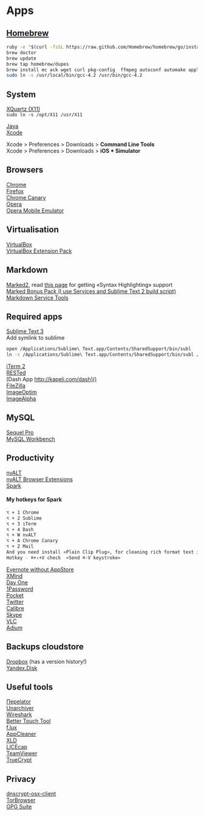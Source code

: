 # Apps

## [Homebrew](http://mxcl.github.com/homebrew/)

``` bash  
ruby -e "$(curl -fsSL https://raw.github.com/Homebrew/homebrew/go/install)"  
brew doctor  
brew update  
brew tap homebrew/dupes  
brew install mc ack wget curl pkg-config  ffmpeg autoconf automake apple-gcc42  
sudo ln -s /usr/local/bin/gcc-4.2 /usr/bin/gcc-4.2  
```

## System  
[XQuartz (X11)](http://xquartz.macosforge.org/trac/wiki)  
<code>sudo ln -s /opt/X11 /usr/X11</code>  

[Java](http://www.java.com/en/download/mac_download.jsp?locale=en)  
[Xcode](https://developer.apple.com/xcode/)  


Xcode > Preferences > Downloads > __Command Line Tools__  
Xcode > Preferences > Downloads > __iOS * Simulator__


## Browsers  
[Chrome](https://www.google.com/intl/en/chrome/browser/)  
[Firefox](http://www.mozilla.org/en-US/firefox/beta/)  
[Chrome Canary](https://www.google.com/intl/en/chrome/browser/canary.html)  
[Opera](http://www.opera.com/en/)  
[Opera Mobile Emulator](http://www.opera.com/en/developer/mobile-emulator)

## Virtualisation  
[VirtualBox](https://www.virtualbox.org/wiki/Downloads)  
[VirtualBox Extension Pack](https://www.virtualbox.org/wiki/Downloads)

## Markdown  
[Marked2](http://marked2app.com), read [this page](http://markedapp.com/help/Special_Features/For_Programmers.html) for getting «Syntax Highlighting» support  
[Marked Bonus Pack (I use Services and Sublime Text 2 build script)](http://support.markedapp.com/kb/how-to-tips-and-tricks/marked-bonus-pack-scripts-commands-and-bundles)  
[Markdown Service Tools](http://brettterpstra.com/projects/markdown-service-tools/)


## Required apps  
[Sublime Text 3](http://www.sublimetext.com/)  
Add symlink to sublime
```bash
open /Applications/Sublime\ Text.app/Contents/SharedSupport/bin/subl
ln -s /Applications/Sublime\ Text.app/Contents/SharedSupport/bin/subl /usr/local/bin/subl
```
[iTerm 2](http://iterm2.com/)  
[RESTed](https://itunes.apple.com/us/app/rested-simple-http-requests/id421879749)  
[Dash App http://kapeli.com/dash]()  
[FileZilla](https://filezilla-project.org/download.php?type=client)  
[ImageOptim](http://imageoptim.com)  
[ImageAlpha](http://pngmini.com)

## MySQL  
[Sequel Pro](http://www.sequelpro.com/download)  
[MySQL Workbench](http://www.mysql.com/products/workbench/)

## Productivity  
[nvALT](http://brettterpstra.com/projects/nvalt/)  
[nvALT Browser Extensions](http://elasticthreads.tumblr.com/post/8212672178/nvit-chrome-and-safari-extensions-for-nvalt)  
[Spark](http://www.shadowlab.org/softwares/spark.php) 

#### My hotkeys for Spark  
```bash  
⌥ + 1 Chrome  
⌥ + 2 Sublime  
⌥ + 3 iTerm  
⌥ + 4 Dash  
⌥ + W nvALT  
⌥ + A Chrome Canary  
⌥ + Z Mail  
And you need install «Plain Clip Plug», for cleaning rich format text in a clipboard.  
Hotkey - ⌘+⇧+V check  «Send ⌘-V keystroke»  
```

[Evernote without AppStore](http://www.macupdate.com/app/mac/27456/evernote)  
[XMind](http://www.xmind.net/download/)  
[Day One](http://dayoneapp.com/)  
[1Password](https://agilebits.com/onepassword)  
[Pocket](https://itunes.apple.com/ru/app/pocket/id568494494)  
[Twitter](https://itunes.apple.com/ru/app/twitter/id409789998)  
[Calibre](http://calibre-ebook.com/download_osx)  
[Skype](http://www.skype.com/)  
[VLC](http://www.videolan.org/vlc/download-macosx.html)  
[Adium](https://adium.im/)

## Backups cloudstore  
[Dropbox](https://www.dropbox.com/) (has a version history!)  
[Yandex.Disk](https://itunes.apple.com/ru/app/andeks.disk/id560459030)


## Useful tools  
[Переlator](https://itunes.apple.com/ru/app/perelator/id422107942)  
[Unarchiver](http://download.cnet.com/The-Unarchiver/3000-2250_4-10655313.html)  
[Wireshark](http://www.wireshark.org/download.html)  
[Better Touch Tool](http://blog.boastr.net/?page_id=1722)  
[f.lux](http://stereopsis.com/flux/)  
[AppCleaner](http://www.freemacsoft.net/appcleaner/)  
[XLD](https://www.macupdate.com/app/mac/23430/x-lossless-decoder)  
[LICEcap](http://www.cockos.com/licecap/)  
[TeamViewer](http://www.teamviewer.com/ru/download/mac.aspx)  
[TrueCrypt](http://www.truecrypt.org/downloads)

## Privacy  
[dnscrypt-osx-client](http://opendns.github.io/dnscrypt-osx-client/)  
[TorBrowser](https://www.torproject.org/download/download-easy.html.en)  
[GPG Suite](https://gpgtools.org/)

